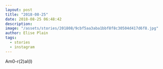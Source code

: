 ```yaml
---
layout: post
title: "2018-08-25"
date: 2018-08-25 06:48:42
description: 
image: "/assets/stories/201808/9cbf5aa3aba1bbf8f8c30504d417d6f8.jpg"
author: Elise Plain
tags: 
  - stories
  - instagram
---
```


Am0-r(2)al(l)
<p></p>
